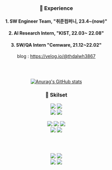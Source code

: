 <div align="center">
<!-- ![header](https://capsule-render.vercel.app/api?type=wave&height=100&section=header&text=HaeinSong&fontColor=ffffff&fontSize=30&animation=fadeIn&fontAlignY=55&desc=%20&descAlignY=30&descAlign=30) -->
  
<!-- ####  :wave: Welcome my github profile !
<br> -->
  
### 🔭 Experience
####  1. SW Engineer Team, "취준컴퍼니, 23.4~(now)" 
####  2. AI Research Intern, "KIST, 22.03~ 22.08" 
####  3. SW/QA Intern "Cemware, 21.12~22.02"
  
  blog : https://velog.io/@thdalwh3867 
  
<br>

<!-- </br></br>
#### 🌱 My Activity These days
#### Preparing graduate: 2023.8
#### HP Korea/Global Mentoring, Capstone-DL/Data Project
   -->
  <br>
  
[![Anurag's GitHub stats](https://github-readme-stats.vercel.app/api?username=Serendipity-Song)](https://github.com/Serendipity-Song/github-readme-stats)

  
### 💬 Skilset
 
<img src="https://img.shields.io/badge/java-007396?style=for-the-badge&logo=java&logoColor=white">
<img src="https://img.shields.io/badge/python-3776AB?style=for-the-badge&logo=python&logoColor=white">
<!-- <img src="https://img.shields.io/badge/node.js-339933?style=for-the-badge&logo=Node.js&logoColor=white"> -->


<br>

<!-- <img src="https://img.shields.io/badge/oracle-F80000?style=for-the-badge&logo=oracle&logoColor=white"> -->
<img src="https://img.shields.io/badge/mysql-4479A1?style=for-the-badge&logo=mysql&logoColor=white">
<!-- <img src="https://img.shields.io/badge/mongoDB-47A248?style=for-the-badge&logo=MongoDB&logoColor=white"> -->
<img src="https://img.shields.io/badge/mariaDB-003545?style=for-the-badge&logo=mariaDB&logoColor=white">
<br><br>

<img src="https://img.shields.io/badge/html5-E34F26?style=for-the-badge&logo=html5&logoColor=white">
<img src="https://img.shields.io/badge/css-1572B6?style=for-the-badge&logo=css3&logoColor=white">
<img src="https://img.shields.io/badge/javascript-F7DF1E?style=for-the-badge&logo=javascript&logoColor=black">

<br>

<img src="https://img.shields.io/badge/react-61DAFB?style=for-the-badge&logo=react&logoColor=black">
  
<!-- <img src="https://img.shields.io/badge/spring-6DB33F?style=for-the-badge&logo=spring&logoColor=white"> -->
  
<img src="https://img.shields.io/badge/springboot-6DB33F?style=for-the-badge&logo=springboot&logoColor=white">
<!-- <img src="https://img.shields.io/badge/flask-000000?style=for-the-badge&logo=flask&logoColor=white"> -->

<br><br>

<img src="https://img.shields.io/badge/linux-FCC624?style=for-the-badge&logo=linux&logoColor=black">

<img src="https://img.shields.io/badge/amazonaws-232F3E?style=for-the-badge&logo=amazonaws&logoColor=white">
  
<!-- <img src="https://img.shields.io/badge/apache tomcat-F8DC75?style=for-the-badge&logo=apachetomcat&logoColor=white"> -->
<br>

<img src="https://img.shields.io/badge/github-181717?style=for-the-badge&logo=github&logoColor=white">

<img src="https://img.shields.io/badge/git-F05032?style=for-the-badge&logo=git&logoColor=white">
  
<!--   

[![Top Langs](https://github-readme-stats.vercel.app/api/top-langs/?username=893107&layout=compact)](https://github.com/anuraghazra/github-readme-stats)</br></br>
</div> -->

<!--
**Serendipity-Song/Serendipity-Song** is a ✨ _special_ ✨ repository because its `README.md` (this file) appears on your GitHub profile.

Here are some ideas to get you started:

- 🔭 I’m currently working on ...
- 🌱 I’m currently learning ...
- 👯 I’m looking to collaborate on ...
- 🤔 I’m looking for help with ...
- 💬 Ask me about ...
- 📫 How to reach me: ...
- 😄 Pronouns: ...
- ⚡ Fun fact: ...
-->
   
